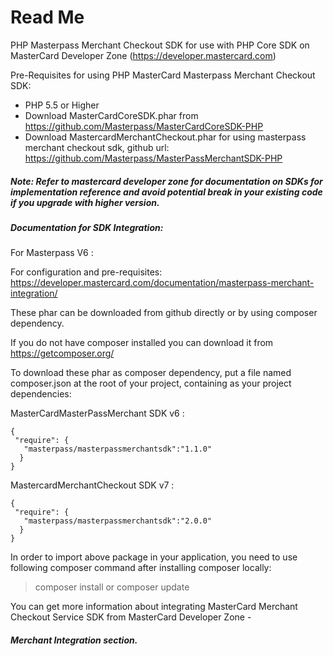 # Read Me

PHP Masterpass Merchant Checkout SDK for use with PHP Core SDK on MasterCard Developer Zone (https://developer.mastercard.com) 

Pre-Requisites for using PHP MasterCard Masterpass Merchant Checkout SDK:

 *  PHP 5.5 or Higher
 *  Download MasterCardCoreSDK.phar from https://github.com/Masterpass/MasterCardCoreSDK-PHP
 *  Download MastercardMerchantCheckout.phar for using masterpass merchant checkout sdk, github url: https://github.com/Masterpass/MasterPassMerchantSDK-PHP
 
##### Note: Refer to mastercard developer zone for documentation on SDKs for implementation reference and avoid potential break in your existing code if you upgrade with higher version.
 
 
##### Documentation for SDK Integration: 

For Masterpass V6 : 

For configuration and pre-requisites: https://developer.mastercard.com/documentation/masterpass-merchant-integration/

These phar can be downloaded from github directly or by using composer dependency.
 
If you do not have composer installed you can download it from https://getcomposer.org/
 
To download these phar as composer dependency, put a file named composer.json at the root of your project, containing as your project dependencies:
 
MasterCardMasterPassMerchant SDK v6 :
  
 ```
 {
  "require": {
  	"masterpass/masterpassmerchantsdk":"1.1.0"
   }
 }
```
 
MastercardMerchantCheckout SDK v7 :
  
 ```
 {
  "require": {
  	"masterpass/masterpassmerchantsdk":"2.0.0"
   }
 }
```
In order to import above package in your application, you need to use following composer command after installing composer locally:

> composer install or composer update

You can get more information about integrating MasterCard Merchant Checkout Service SDK from MasterCard Developer Zone - 
##### Merchant Integration section. 